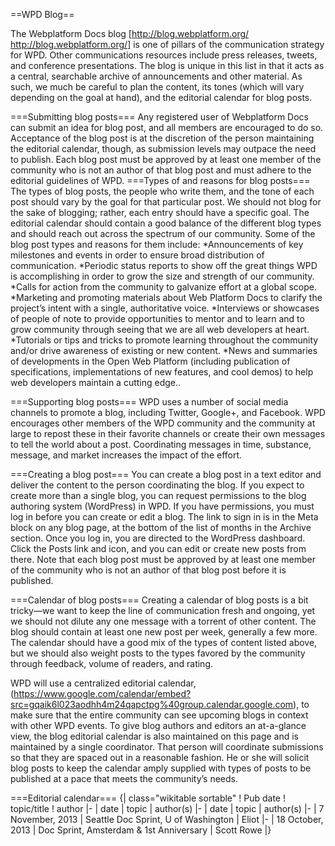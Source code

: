 ==WPD Blog==

The Webplatform Docs blog [http://blog.webplatform.org/ http://blog.webplatform.org/] is one of pillars of the communication strategy for WPD. Other communications resources include press releases, tweets, and conference presentations. The blog is unique in this list in that it acts as a central, searchable archive of announcements and other material. As such, we much be careful to plan the content, its tones (which will vary depending on the goal at hand), and the editorial calendar for blog posts.

===Submitting blog posts===
Any registered user of Webplatform Docs can submit an idea for blog post, and all members are encouraged to do so. Acceptance of the blog post is at the discretion of the person maintaining the editorial calendar, though, as submission levels may outpace the need to publish. Each blog post must be approved by at least one member of the community who is not an author of that blog post and must adhere to the editorial guidelines of WPD.
===Types of and reasons for blog posts===
The types of blog posts, the people who write them, and the tone of each post should vary by the goal for that particular post. We should not blog for the sake of blogging; rather, each entry should have a specific goal. The editorial calendar should contain a good balance of the different blog types and should reach out across the spectrum of our community. Some of the blog post types and reasons for them include:
*Announcements of key milestones and events in order to ensure broad distribution of communication.
*Periodic status reports to show off the great things WPD is accomplishing in order to grow the size and strength of our community.
*Calls for action from the community to galvanize effort at a global scope.
*Marketing and promoting materials about Web Platform Docs to clarify the project’s intent with a single, authoritative voice.
*Interviews or showcases of people of note to provide opportunities to mentor and to learn and to grow community through seeing that we are all web developers at heart.
*Tutorials or tips and tricks to promote learning throughout the community and/or drive awareness of existing or new content.
*News and summaries of developments in the Open Web Platform (including publication of specifications, implementations of new features, and cool demos) to help web developers maintain a cutting edge..

===Supporting blog posts===
WPD uses a number of social media channels to promote a blog, including Twitter, Google+, and Facebook. WPD encourages other members of the WPD community and the community at large to repost these in their favorite channels or create their own messages to tell the world about a post. Coordinating messages in time, substance, message, and market increases the impact of the effort.

===Creating a blog post===
You can create a blog post in a text editor and deliver the content to the person coordinating the blog. If you expect to create more than a single blog, you can request permissions to the blog authoring system (WordPress) in WPD. If you have permissions, you must log in before you can create or edit a blog. The link to sign in is in the Meta block on any blog page, at the bottom of the list of months in the Archive section. Once you log in, you are directed to the WordPress dashboard. Click the Posts link and icon, and you can edit or create new posts from there. Note that each blog post must be approved by at least one member of the community who is not an author of that blog post before it is published.

===Calendar of blog posts===
Creating a calendar of blog posts is a bit tricky—we want to keep the line of communication fresh and ongoing, yet we should not dilute any one message with a torrent of other content. The blog should contain at least one new post per week, generally a few more. The calendar should have a good mix of the types of content listed above, but we should also weight posts to the types favored by the community through feedback, volume of readers, and rating.

WPD will use a centralized editorial calendar, (https://www.google.com/calendar/embed?src=gqaik6l023aodhh4m24qapctpg%40group.calendar.google.com), to make sure that the entire community can see upcoming blogs in context with other WPD events. To give blog authors and editors an at-a-glance view, the blog editorial calendar is also maintained on this page and is maintained by a single coordinator. That person will coordinate submissions so that they are spaced out in a reasonable fashion. He or she will solicit blog posts to keep the calendar amply supplied with types of posts to be published at a pace that meets the community’s needs.

===Editorial calendar===
{| class="wikitable sortable"
! Pub date
! topic/title
! author
|-
| date
| topic
| author(s)
|-
| date
| topic
| author(s)
|-
| 7 November, 2013
| Seattle Doc Sprint, U of Washington
| Eliot
|-
| 18 October, 2013
| Doc Sprint, Amsterdam & 1st Anniversary
| Scott Rowe
|}